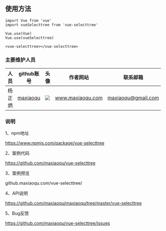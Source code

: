 ## 使用方法
```
import Vue from 'vue'
import vueSelecttree from 'vue-selecttree'

Vue.use(Vue)
Vue.use(vueSelecttree)

<vue-selecttree></vue-selecttree>
```

### 主要维护人员
|人员|github账号|头像|作者网站|联系邮箱|
|---|---|---|---|---|
|杨正炳|[maxiaoqu](https://github.com/maxiaoqu) |  ![](https://avatars1.githubusercontent.com/u/25891598?s=60&v=4)|www.maxiaoqu.com|maxiaoqu@gmail.com


### 说明
1、npm地址

https://www.npmjs.com/package/vue-selecttree

2、案例代码

https://github.com/maxiaoqu/vue-selecttree

3、案例预览

github.maxiaoqu.com/vue-selecttree/

4、API说明

https://github.com/maxiaoqu/maxiaoqu/tree/master/vue-selecttree

5、Bug反馈

https://github.com/maxiaoqu/vue-selecttree/issues
